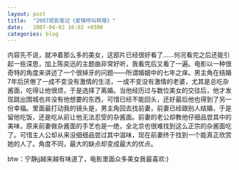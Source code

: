 ```yaml
---
layout: post
title:  "2007观影笔记《爱情呼叫转移》"
date:   2007-04-02 16:02 +0300
categories: blog
---
```


内容先不说，就冲着那么多的美女，这部片已经很好看了……何况看完之后还能引起一些深思，加上陈奕迅的主题曲非常好听，我看完后又看了一遍。电影以一种很奇特的角度来讲述了一个很掉牙的问题——所谓婚姻中的七年之痒。男主角在结婚7年后厌倦了一成不变没有激情的生活，一成不变没有激情的老婆，尤其是总吃杂酱面，吃得让他很烦，于是选择了离婚。当他经历过与数位美女的交往后，他才发现跳出围城也并没有他想要的东西，可惜已经不能回头，还好最后他也得到了另一份幸福。里面最打动我的镜头是，男主角回去找前妻，前妻已经跟别人结婚，于是留他吃饭，还是吃从前让他无法忍受的杂酱面。前妻的老公却教他仔细品尝其中的美味，原来前妻做杂酱面的手艺也是一绝，全北京也很难找到这么正宗的杂酱面吃了。可惜主人公却从来没细细品尝过其中滋味，现在前妻终于找到一个能真正欣赏她的人了。角度不同，最大的缺点却变成最大的优点。

btw：宁静jj越来越有味道了，电影里面众多美女我最喜欢:)




<!--end-->
